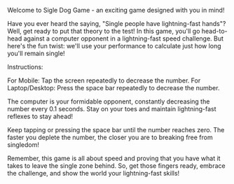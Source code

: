 Welcome to Sigle Dog Game - an exciting game designed with you in mind!

Have you ever heard the saying, "Single people have lightning-fast hands"? Well, get ready to put that theory to the test! In this game, you'll go head-to-head against a computer opponent in a lightning-fast speed challenge. But here's the fun twist: we'll use your performance to calculate just how long you'll remain single!

Instructions:

For Mobile: Tap the screen repeatedly to decrease the number.
For Laptop/Desktop: Press the space bar repeatedly to decrease the number.

The computer is your formidable opponent, constantly decreasing the number every 0.1 seconds. Stay on your toes and maintain lightning-fast reflexes to stay ahead!

Keep tapping or pressing the space bar until the number reaches zero. The faster you deplete the number, the closer you are to breaking free from singledom!

Remember, this game is all about speed and proving that you have what it takes to leave the single zone behind. So, get those fingers ready, embrace the challenge, and show the world your lightning-fast skills!




